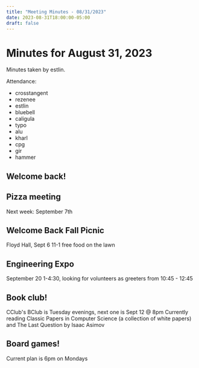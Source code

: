 ```yaml
---
title: "Meeting Minutes - 08/31/2023"
date: 2023-08-31T18:00:00-05:00
draft: false
---
```


# Minutes for August 31, 2023

Minutes taken by estlin.

Attendance: 
* crosstangent
* rezenee
* estlin
* bluebell
* caligula
* typo
* alu
* kharl 
* cpg
* gir
* hammer

## Welcome back!

## Pizza meeting
Next week: September 7th

## Welcome Back Fall Picnic
Floyd Hall, Sept 6 11-1 free food on the lawn

## Engineering Expo
September 20 1-4:30, looking for volunteers as greeters from 10:45 - 12:45

## Book club! 
CClub's BClub is Tuesday evenings, next one is Sept 12 @ 8pm
Currently reading Classic Papers in Computer Science (a collection of white papers) and The Last Question by Isaac Asimov

## Board games!
Current plan is 6pm on Mondays
